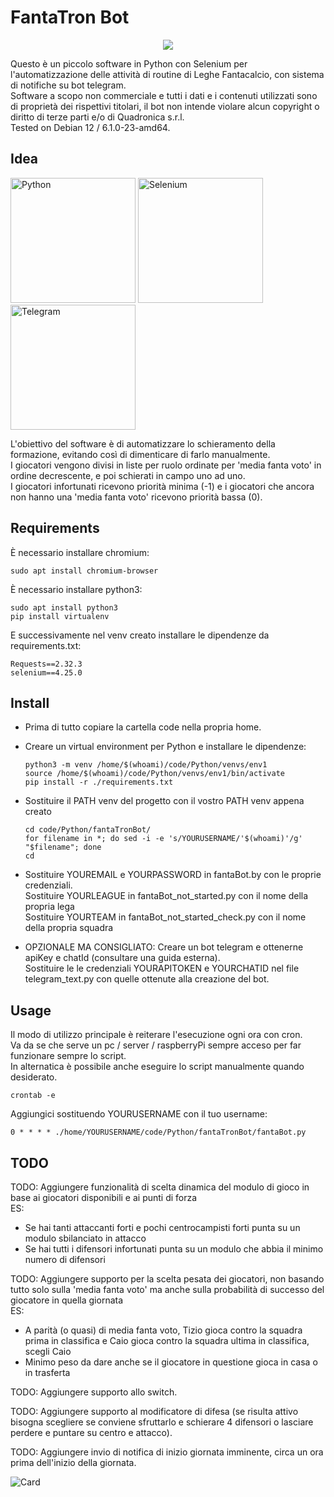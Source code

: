 # FantaTron Bot

<p align="center">
  <img src="https://github.com/user-attachments/assets/b512b5a5-d089-4b0b-aae8-48a30ab4972f">
</p>

Questo è un piccolo software in Python con Selenium per l'automatizzazione delle attività di routine di Leghe Fantacalcio, con sistema di notifiche su bot telegram. <br />
Software a scopo non commerciale e tutti i dati e i contenuti utilizzati sono di proprietà dei rispettivi titolari, il bot non intende violare alcun copyright o diritto di terze parti e/o di Quadronica s.r.l. <br />
Tested on Debian 12 / 6.1.0-23-amd64. <br />

## Idea
<div class="row" >
<img height="200" width="200" alt="Python" src="https://github.com/user-attachments/assets/32eaba02-6799-4ba1-a1bb-c34e3b87e8b4">
<img height="200" width="200" alt="Selenium" src="https://github.com/user-attachments/assets/274f5ff8-c77a-4264-afc0-ad7f243c617c">
<img height="200" width="200" alt="Telegram" src="https://github.com/user-attachments/assets/3e5e6669-a905-4f0a-b3fe-27182e7618e0">
</div>

L'obiettivo del software è di automatizzare lo schieramento della formazione, evitando così di dimenticare di farlo manualmente. <br />
I giocatori vengono divisi in liste per ruolo ordinate per 'media fanta voto' in ordine decrescente, e poi schierati in campo uno ad uno. <br />
I giocatori infortunati ricevono priorità minima (-1) e i giocatori che ancora non hanno una 'media fanta voto' ricevono priorità bassa (0). <br />

## Requirements
È necessario installare chromium: <br />

    sudo apt install chromium-browser
    
È necessario installare python3: <br />

    sudo apt install python3
    pip install virtualenv

E successivamente nel venv creato installare le dipendenze da requirements.txt: <br />

    Requests==2.32.3
    selenium==4.25.0

## Install
* Prima di tutto copiare la cartella code nella propria home. <br />

* Creare un virtual environment per Python e installare le dipendenze: <br />
  
      python3 -m venv /home/$(whoami)/code/Python/venvs/env1
      source /home/$(whoami)/code/Python/venvs/env1/bin/activate
      pip install -r ./requirements.txt

* Sostituire il PATH venv del progetto con il vostro PATH venv appena creato <br />

      cd code/Python/fantaTronBot/
      for filename in *; do sed -i -e 's/YOURUSERNAME/'$(whoami)'/g' "$filename"; done
      cd

* Sostituire YOUREMAIL e YOURPASSWORD in fantaBot.by con le proprie credenziali. <br />
Sostituire YOURLEAGUE in fantaBot_not_started.py con il nome della propria lega <br />
Sostituire YOURTEAM in fantaBot_not_started_check.py con il nome della propria squadra <br />

* OPZIONALE MA CONSIGLIATO: Creare un bot telegram e ottenerne apiKey e chatId (consultare una guida esterna). <br />
  Sostituire le le credenziali YOURAPITOKEN e YOURCHATID nel file telegram_text.py con quelle ottenute alla creazione del bot.

## Usage
Il modo di utilizzo principale è reiterare l'esecuzione ogni ora con cron. <br />
Va da se che serve un pc / server / raspberryPi sempre acceso per far funzionare sempre lo script. <br />
In alternatica è possibile anche eseguire lo script manualmente quando desiderato. <br />

    crontab -e

Aggiungici sostituendo YOURUSERNAME con il tuo username:

    0 * * * * ./home/YOURUSERNAME/code/Python/fantaTronBot/fantaBot.py


## TODO
TODO: Aggiungere funzionalità di scelta dinamica del modulo di gioco in base ai giocatori disponibili e ai punti di forza <br />
  ES: <br />
  - Se hai tanti attaccanti forti e pochi centrocampisti forti punta su un modulo sbilanciato in attacco <br />
  - Se hai tutti i difensori infortunati punta su un modulo che abbia il minimo numero di difensori <br />
  
TODO: Aggiungere supporto per la scelta pesata dei giocatori, non basando tutto solo sulla 'media fanta voto' ma anche sulla probabilità di successo del giocatore in quella giornata <br />
  ES: <br />
  - A parità (o quasi) di media fanta voto, Tizio gioca contro la squadra prima in classifica e Caio gioca contro la squadra ultima in classifica, scegli Caio <br />
  - Minimo peso da dare anche se il giocatore in questione gioca in casa o in trasferta <br />
  
TODO: Aggiungere supporto allo switch. <br />

TODO: Aggiungere supporto al modificatore di difesa (se risulta attivo bisogna scegliere se conviene sfruttarlo e schierare 4 difensori o lasciare perdere e puntare su centro e attacco). <br />

TODO: Aggiungere invio di notifica di inizio giornata imminente, circa un ora prima dell'inizio della giornata. <br />

![Card](https://github.com/user-attachments/assets/8082c544-cf53-4008-8f1f-dd98b1367bb4)
